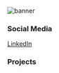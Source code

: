 ![banner](https://github.com/JCosmos909/Portfolio/img/banner.png)

### Social Media

[LinkedIn](https://www.linkedin.com/in/jonathan-cosmos/) 

### Projects

    